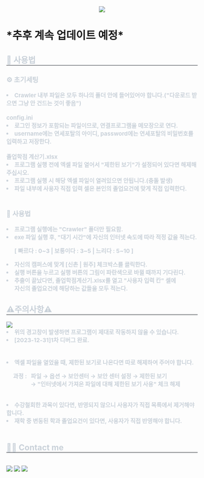 <div align= "center">
    <img src="https://capsule-render.vercel.app/api?type=waving&color=0:fed2ea,100:fc3dff&height=180&text=수강%20정보%20추출%20프로그램&animation=twinkling&fontColor=48005c&fontSize=50" />
    </div>
    <div style="text-align: left;">
		<h1>*추후 계속 업데이트 예정*</h1>
    <h2 style="border-bottom: 1px solid #21262d; color: #c9d1d9;"> 📒 사용법 </h2>  
    <div style="font-weight: 700; font-size: 15px; text-align: left; color: #c9d1d9;">
	<h3>⚙ 초기세팅</h3>  
	    <li> Crawler 내부 파일은 모두 하나의 폴더 안에 들어있어야 합니다.("다운로드 받으면 그냥 안 건드는 것이 좋음")</li>
            <br>
            config.ini 
            <li> 로그인 정보가 포함되는 파일이므로, 연결프로그램을 메모장으로 연다.</li>
            <li> username에는 연세포탈의 아이디, password에는 연세포탈의 비밀번호를 입력하고 저장한다.</li>
            <br>
            졸업학점 계산기.xlsx
	    <li> 프로그램 실행 전에 엑셀 파일 열어서 "제한된 보기"가 설정되어 있다면 해제해 주십시오.</li>
            <li> 프로그램 실행 시 해당 엑셀 파일이 열려있으면 안됩니다.(충돌 발생)</li>
            <li> 파일 내부에 사용자 직접 입력 셀은 본인의 졸업요건에 맞게 직접 입력한다.</li>
            <br>
        <h3>📄 사용법</h3>
	<li>프로그램 실행에는 "Crawler" 폴더만 필요함.</li>    
        <li>exe 파일 실행 후, "대기 시간"에 자신의 인터넷 속도에 따라 적정 값을 적는다.</li>
        <p>&nbsp;&nbsp;&nbsp;&nbsp;&nbsp; [ 빠르다 : 0~3 | 보통이다 : 3~5 | 느리다 : 5~10 ]</p>
    	<li>자신의 캠퍼스에 맞게 [신촌 | 원주] 체크박스를 클릭한다.</li>
        <li>실행 버튼을 누르고 실행 버튼의 그림이 파란색으로 바뀔 때까지 기다린다.</li>
        <li>추출이 끝났다면, 졸업학점계산기.xlsx를 열고 "사용자 입력 칸" 셀에 <br> &nbsp;&nbsp;&nbsp;&nbsp;&nbsp;
            자신의 졸업요건에 해당하는 값들을 모두 적는다.</li>
    </div> 
	<h2 style="border-bottom: 1px solid #21262d; color: #c9d1d9;"> ⚠️주의사항⚠️ </h2>
	<div style="font-weight: 700; font-size: 15px; text-align: left; color: #c9d1d9;"> 
		<img src="https://github.com/sanghyeon1/Yonsei_Portal_Crawling/assets/53289616/dc3dd6ff-3fcf-4cf8-97fb-7e00c0cad037">
		<li>위의 경고창이 발생하면 프로그램이 제대로 작동하지 않을 수 있습니다.</li>
		<li>[2023-12-31]1차 디버그 완료.</li>
		<br><br>
		<li>엑셀 파일을 열었을 때, 제한된 보기로 나온다면 따로 해제하여 주어야 합니다.</li>
        <p>&nbsp;&nbsp;&nbsp;&nbsp; 과정 : &nbsp;&nbsp;파일 → 옵션 → 보안센터 → 보안 센터 설정 → 제한된 보기 <br>
        &nbsp;&nbsp;&nbsp;&nbsp;&nbsp;&nbsp;&nbsp;&nbsp;&nbsp;&nbsp;&nbsp;&nbsp;&nbsp;&nbsp;&nbsp;&nbsp;&nbsp;
            → "인터넷에서 가져온 파일에 대해 제한된 보기 사용" 체크 해제</p>
		<br> 
		<li>수강철회한 과목이 있다면, 반영되지 않으니 사용자가 직접 목록에서 제거해야 합니다.</li>
		<li>재학 중 변동된 학과 졸업요건이 있다면, 사용자가 직접 반영해야 합니다.</li>
	<br>
    </div>
    </div>
    <div style="text-align: left;">
    <h2 style="border-bottom: 1px solid #21262d; color: #c9d1d9;"> 🧑‍💻 Contact me </h2> <br> 
    <div style="text-align: left;"> <img src="https://img.shields.io/badge/Instagram-E4405F?style=for-the-badge&logo=Instagram&logoColor=white&link=https://www.instagram.com/up_hyeon.p/"> </a>
         <img src="https://img.shields.io/badge/Naver-03C75A?style=for-the-badge&logo=Naver&logoColor=white&link=https://blog.naver.com/psh990429"> </a>
         <img src="https://img.shields.io/badge/Gmail-EA4335?style=for-the-badge&logo=Gmail&logoColor=white&link=mailto:psh990626@gmail.com"> </a>
          </div>  <br> 
    <div style="text-align: left;">  </div> 
    </div>
    
